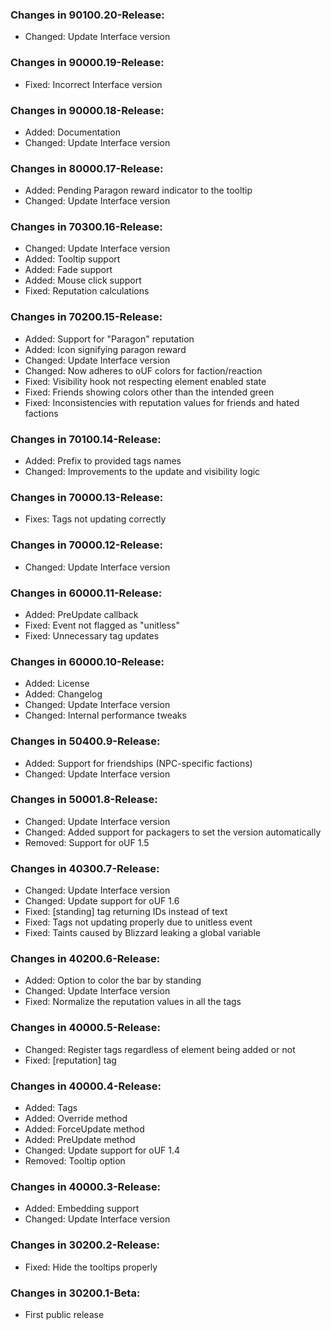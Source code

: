 ### Changes in 90100.20-Release:

- Changed: Update Interface version

### Changes in 90000.19-Release:

- Fixed: Incorrect Interface version

### Changes in 90000.18-Release:

- Added: Documentation
- Changed: Update Interface version

### Changes in 80000.17-Release:

- Added: Pending Paragon reward indicator to the tooltip
- Changed: Update Interface version

### Changes in 70300.16-Release:

- Changed: Update Interface version
- Added: Tooltip support
- Added: Fade support
- Added: Mouse click support
- Fixed: Reputation calculations

### Changes in 70200.15-Release:

- Added: Support for "Paragon" reputation
- Added: Icon signifying paragon reward
- Changed: Update Interface version
- Changed: Now adheres to oUF colors for faction/reaction
- Fixed: Visibility hook not respecting element enabled state
- Fixed: Friends showing colors other than the intended green
- Fixed: Inconsistencies with reputation values for friends and hated factions

### Changes in 70100.14-Release:

- Added: Prefix to provided tags names
- Changed: Improvements to the update and visibility logic

### Changes in 70000.13-Release:

- Fixes: Tags not updating correctly

### Changes in 70000.12-Release:

- Changed: Update Interface version

### Changes in 60000.11-Release:

- Added: PreUpdate callback
- Fixed: Event not flagged as "unitless"
- Fixed: Unnecessary tag updates

### Changes in 60000.10-Release:

- Added: License
- Added: Changelog
- Changed: Update Interface version
- Changed: Internal performance tweaks

### Changes in 50400.9-Release:

- Added: Support for friendships (NPC-specific factions)
- Changed: Update Interface version

### Changes in 50001.8-Release:

- Changed: Update Interface version
- Changed: Added support for packagers to set the version automatically
- Removed: Support for oUF 1.5

### Changes in 40300.7-Release:

- Changed: Update Interface version
- Changed: Update support for oUF 1.6
- Fixed: [standing] tag returning IDs instead of text
- Fixed: Tags not updating properly due to unitless event
- Fixed: Taints caused by Blizzard leaking a global variable

### Changes in 40200.6-Release:

- Added: Option to color the bar by standing
- Changed: Update Interface version
- Fixed: Normalize the reputation values in all the tags

### Changes in 40000.5-Release:

- Changed: Register tags regardless of element being added or not
- Fixed: [reputation] tag

### Changes in 40000.4-Release:

- Added: Tags
- Added: Override method
- Added: ForceUpdate method
- Added: PreUpdate method
- Changed: Update support for oUF 1.4
- Removed: Tooltip option

### Changes in 40000.3-Release:

- Added: Embedding support
- Changed: Update Interface version

### Changes in 30200.2-Release:

- Fixed: Hide the tooltips properly

### Changes in 30200.1-Beta:

- First public release
